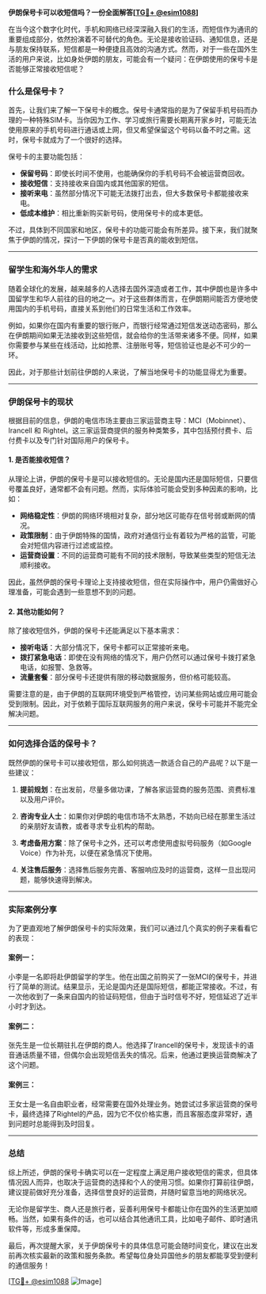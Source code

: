 **伊朗保号卡可以收短信吗？一份全面解答[[TG💪+ @esim1088](https://t.me/s/esim1088)]**

在当今这个数字化时代，手机和网络已经深深融入我们的生活，而短信作为通讯的重要组成部分，依然扮演着不可替代的角色。无论是接收验证码、通知信息，还是与朋友保持联系，短信都是一种便捷且高效的沟通方式。然而，对于一些在国外生活的用户来说，比如身处伊朗的朋友，可能会有一个疑问：在伊朗使用的保号卡是否能够正常接收短信呢？

### 什么是保号卡？

首先，让我们来了解一下保号卡的概念。保号卡通常指的是为了保留手机号码而办理的一种特殊SIM卡。当你因为工作、学习或旅行需要长期离开家乡时，可能无法使用原来的手机号码进行通话或上网，但又希望保留这个号码以备不时之需。这时，保号卡就成为了一个很好的选择。

保号卡的主要功能包括：

- **保留号码**：即使长时间不使用，也能确保你的手机号码不会被运营商回收。
- **接收短信**：支持接收来自国内或其他国家的短信。
- **接听来电**：虽然部分情况下可能无法拨打出去，但大多数保号卡都能接收来电。
- **低成本维护**：相比重新购买新号码，使用保号卡的成本更低。

不过，具体到不同国家和地区，保号卡的功能可能会有所差异。接下来，我们就聚焦于伊朗的情况，探讨一下伊朗的保号卡是否真的能收到短信。

---

### 留学生和海外华人的需求

随着全球化的发展，越来越多的人选择去国外深造或者工作，其中伊朗也是许多中国留学生和华人前往的目的地之一。对于这些群体而言，在伊朗期间能否方便地使用国内的手机号码，直接关系到他们的日常生活和工作效率。

例如，如果你在国内有重要的银行账户，而银行经常通过短信发送动态密码，那么在伊朗期间如果无法接收到这些短信，就会给你的生活带来诸多不便。同样，如果你需要参与某些在线活动，比如抢票、注册账号等，短信验证也是必不可少的一环。

因此，对于那些计划前往伊朗的人来说，了解当地保号卡的功能显得尤为重要。

---

### 伊朗保号卡的现状

根据目前的信息，伊朗的电信市场主要由三家运营商主导：MCI（Mobinnet）、Irancell 和 Rightel。这三家运营商提供的服务种类繁多，其中包括预付费卡、后付费卡以及专门针对国际用户的保号卡。

#### 1. **是否能接收短信？**
从理论上讲，伊朗的保号卡是可以接收短信的。无论是国内还是国际短信，只要信号覆盖良好，通常都不会有问题。然而，实际体验可能会受到多种因素的影响，比如：

- **网络稳定性**：伊朗的网络环境相对复杂，部分地区可能存在信号弱或断网的情况。
- **政策限制**：由于伊朗特殊的国情，政府对通信行业有着较为严格的监管，可能会对短信内容进行过滤或监控。
- **运营商设置**：不同的运营商可能有不同的技术限制，导致某些类型的短信无法顺利接收。

因此，虽然伊朗的保号卡理论上支持接收短信，但在实际操作中，用户仍需做好心理准备，可能会遇到一些意想不到的问题。

#### 2. **其他功能如何？**
除了接收短信外，伊朗的保号卡还能满足以下基本需求：

- **接听电话**：大部分情况下，保号卡都可以正常接听来电。
- **拨打紧急电话**：即使在没有网络的情况下，用户仍然可以通过保号卡拨打紧急电话，如报警、急救等。
- **流量套餐**：部分保号卡还提供有限的移动数据服务，但价格可能较高。

需要注意的是，由于伊朗的互联网环境受到严格管控，访问某些网站或应用可能会受到限制。因此，对于依赖于国际互联网服务的用户来说，保号卡可能并不能完全解决问题。

---

### 如何选择合适的保号卡？

既然伊朗的保号卡可以接收短信，那么如何挑选一款适合自己的产品呢？以下是一些建议：

1. **提前规划**：在出发前，尽量多做功课，了解各家运营商的服务范围、资费标准以及用户评价。
   
2. **咨询专业人士**：如果你对伊朗的电信市场不太熟悉，不妨向已经在那里生活过的亲朋好友请教，或者寻求专业机构的帮助。

3. **考虑备用方案**：除了保号卡之外，还可以考虑使用虚拟号码服务（如Google Voice）作为补充，以便在紧急情况下使用。

4. **关注售后服务**：选择售后服务完善、客服响应及时的运营商，这样一旦出现问题，能够快速得到解决。

---

### 实际案例分享

为了更直观地了解伊朗保号卡的实际效果，我们可以通过几个真实的例子来看看它的表现：

#### 案例一：
小李是一名即将赴伊朗留学的学生。他在出国之前购买了一张MCI的保号卡，并进行了简单的测试。结果显示，无论是国内还是国际短信，都能正常接收。不过，有一次他收到了一条来自国内的验证码短信，但由于当时信号不好，短信延迟了近半小时才到达。

#### 案例二：
张先生是一位长期驻扎在伊朗的商人。他选择了Irancell的保号卡，发现该卡的语音通话质量不错，但偶尔会出现短信丢失的情况。后来，他通过更换运营商解决了这个问题。

#### 案例三：
王女士是一名自由职业者，经常需要在国外处理业务。她尝试过多家运营商的保号卡，最终选择了Rightel的产品，因为它不仅价格实惠，而且客服态度非常好，遇到问题时总能得到及时回复。

---

### 总结

综上所述，伊朗的保号卡确实可以在一定程度上满足用户接收短信的需求，但具体情况因人而异，也取决于运营商的选择和个人的使用习惯。如果你打算前往伊朗，建议提前做好充分准备，选择信誉良好的运营商，并随时留意当地的网络状况。

无论你是留学生、商人还是旅行者，妥善利用保号卡都能让你在国外的生活更加顺畅。当然，如果有条件的话，也可以结合其他通讯工具，比如电子邮件、即时通讯软件等，形成多重保障。

最后，再次提醒大家，关于伊朗保号卡的具体信息可能会随时间变化，建议在出发前再次核实最新的政策和服务条款。希望每位身处异国他乡的朋友都能享受到便利的通信服务！

[[TG💪+ @esim1088](https://t.me/s/esim1088) ![Image](https://i.postimg.cc/4NQfJmqS/Snipaste-2025-05-13-00-14-12.png)]